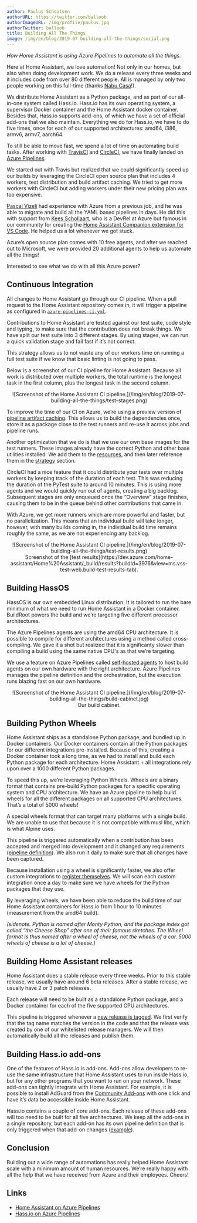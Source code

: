 ```yaml
---
author: Paulus Schoutsen
authorURL: https://twitter.com/balloob
authorImageURL: /img/profile/paulus.jpg
authorTwitter: balloob
title: Building All The Things
image: /img/en/blog/2019-07-building-all-the-things/social.png
---
```


_How Home Assistant is using Azure Pipelines to automate all the things._

Here at Home Assistant, we love automation! Not only in our homes, but also when doing development work. We do a release every three weeks and it includes code from over 80 different people. All is managed by only two people working on this full-time (thanks [Nabu Casa](https://www.nabucasa.com)!).

We distribute Home Assistant as a Python package, and as part of our all-in-one system called Hass.io. Hass.io has its own operating system, a supervisor Docker container and the Home Assistant docker container. Besides that, Hass.io supports add-ons, of which we have a set of official add-ons that we also maintain. Everything we do for Hass.io, we have to do five times, once for each of our supported architectures: amd64, i386, armv6, armv7, aarch64.

To still be able to move fast, we spend a lot of time on automating build tasks. After working with [TravisCI](https://travis-ci.org/) and [CircleCI](https://circleci.com/), we have finally landed on [Azure Pipelines](https://azure.microsoft.com/en-us/services/devops/pipelines/).

We started out with Travis but realized that we could significantly speed up our builds by leveraging the CircleCI open source plan that includes 4 workers, test distribution and build artifact caching. We tried to get more workers with CircleCI but adding workers under their new pricing plan was too expensive.

[Pascal Vizeli](https://www.github.com/pvizeli) had experience with Azure from a previous job, and he was able to migrate and build all the YAML based pipelines in days. He did this with support from [Kees Schollaart](https://twitter.com/keesschollaart), who is a DevRel at Azure but famous in our community for creating the [Home Assistant Companion extension for VS Code](https://marketplace.visualstudio.com/items?itemName=keesschollaart.vscode-home-assistant). He helped us a lot whenever we got stuck.

Azure’s open source plan comes with 10 free agents, and after we reached out to Microsoft, we were provided 20 additional agents to help us automate all the things!

Interested to see what we do with all this Azure power?

<!--truncate-->

## Continuous Integration

All changes to Home Assistant go through our CI pipeline. When a pull request to the Home Assistant repository comes in, it will trigger a pipeline as configured in [`azure-pipelines-ci.yml`](https://github.com/home-assistant/home-assistant/blob/dev/azure-pipelines-ci.yml).

Contributions to Home Assistant are tested against our test suite, code style and typing, to make sure that the contribution does not break things. We have split our test suite into 3 different stages. By using stages, we can run a quick validation stage and fail fast if it’s not correct.

This strategy allows us to not waste any of our workers time on running a full test suite if we know that basic linting is not going to pass.

Below is a screenshot of our CI pipeline for Home Assistant. Because all work is distributed over multiple workers, the total runtime is the longest task in the first column, plus the longest task in the second column.

<center>
![Screenshot of the Home Assistant CI pipeline.](/img/en/blog/2019-07-building-all-the-things/test-stages.png)</center>

To improve the time of our CI on Azure, we’re using a preview version of [pipeline artifact caching](https://marketplace.visualstudio.com/items?itemName=1ESLighthouseEng.PipelineArtifactCaching). This allows us to build the dependencies once, store it as a package close to the test runners and re-use it across jobs and pipeline runs.

Another optimization that we do is that we use our own base images for the test runners. These images already have the correct Python and other base utilities installed. We add them to the [resources](https://github.com/home-assistant/home-assistant/blob/de3d28d9d5bd5dd69cf9f84d021d683da2c322d6/azure-pipelines-ci.yml#L12-L18), and then later reference them in the [strategy](https://github.com/home-assistant/home-assistant/blob/de3d28d9d5bd5dd69cf9f84d021d683da2c322d6/azure-pipelines-ci.yml#L72-L80) section.

CircleCI had a nice feature that it could distribute your tests over multiple workers by keeping track of the duration of each test. This was reducing the duration of the PyTest suite to around 10 minutes. This is using more agents and we would quickly run out of agents, creating a big backlog. Subsequent stages are only enqueued once the “Overview” stage finishes, causing them to be in the queue behind other contributions that came in.

With Azure, we get more runners which are more powerful and faster, but no parallelization. This means that an individual build will take longer, however, with many builds coming in, the individual build time remains roughly the same, as we are not experiencing any backlog.

<center>
![Screenshot of the Home Assistant CI pipeline.](/img/en/blog/2019-07-building-all-the-things/test-results.png)<br>
Screenshot of the [test results](https://dev.azure.com/home-assistant/Home%20Assistant/_build/results?buildId=3976&view=ms.vss-test-web.build-test-results-tab).
</center>

## Building HassOS

HassOS is our own embedded Linux distribution. It is tailored to run the bare minimum of what we need to run Home Assistant in a Docker container. BuildRoot powers the build and we’re targeting five different processor architectures.

The Azure Pipelines agents are using the amd64 CPU architecture. It is possible to compile for different architectures using a method called cross-compiling. We gave it a shot but realized that it is significanty slower than compiling a build using the same native CPU's as that we’re targeting.

We use a feature on Azure Pipelines called [self-hosted agents](https://docs.microsoft.com/en-us/azure/devops/pipelines/agents/agents?view=azure-devops#install) to host build agents on our own hardware with the right architecture. Azure Pipelines manages the pipeline definition and the orchestration, but the execution runs blazing fast on our own hardware.

<center>
![Screenshot of the Home Assistant CI pipeline.](/img/en/blog/2019-07-building-all-the-things/build-cabinet.jpg)<br>
Our build cabinet.
</center>

## Building Python Wheels

Home Assistant ships as a standalone Python package, and bundled up in Docker containers. Our Docker containers contain all the Python packages for our different integrations pre-installed. Because of this, creating a Docker container took a long time, as we had to install and build each Python package for each architecture. Home Assistant + all integrations rely upon over a 1000 different Python packages.

To speed this up, we’re leveraging Python Wheels. Wheels are a binary format that contains pre-build Python packages for a specific operating system and CPU architecture. We have an Azure pipeline to help build wheels for all the different packages on all supported CPU architectures. That’s a total of 5000 wheels!

A special wheels format that can target many platforms with a single build. We are unable to use that because it is not compatible with musl libc, which is what Alpine uses.

This pipeline is triggered automatically when a contribution has been accepted and merged into development and it changed any requirements ([pipeline definition](https://github.com/home-assistant/home-assistant/blob/de3d28d9d5bd5dd69cf9f84d021d683da2c322d6/azure-pipelines-wheels.yml#L3-L10)). We also run it daily to make sure that all changes have been captured.

Because installation using a wheel is significantly faster, we also offer custom integrations to [register themselves](https://github.com/home-assistant/custom-components-wheels). We will scan each custom integration once a day to make sure we have wheels for the Python packages that they use.

By leveraging wheels, we have been able to reduce the build time of our Home Assistant containers for Hass.io from 1 hour to 10 minutes (measurement from the amd64 build).

_(sidenote. Python is named after Monty Python, and the package index got called “the Cheese Shop” after one of their famous sketches. The Wheel format is thus named after a wheel of cheese, not the wheels of a car. 5000 wheels of cheese is a lot of cheese.)_

## Building Home Assistant releases

Home Assistant does a stable release every three weeks. Prior to this stable release, we usually have around 6 beta releases. After a stable release, we usually have 2 or 3 patch releases.

Each release will need to be built as a standalone Python package, and a Docker container for each of the five supported CPU architectures.

This pipeline is triggered whenever a [new release is tagged](https://github.com/home-assistant/home-assistant/blob/dev/azure-pipelines-release.yml#L3-L7). We first verify that the tag name matches the version in the code and that the release was created by one of our whitelisted release managers. We will then automatically build all the releases and publish them.

## Building Hass.io add-ons

One of the features of Hass.io is add-ons. Add-ons allow developers to re-use the same infrastructure that Home Assistant uses to run inside Hass.io, but for any other programs that you want to run on your network. These add-ons can tightly integrate with Home Assistant. For example, it is possible to install AdGuard from the [Community Add-ons](https://github.com/hassio-addons/repository) with one click and have it’s data be accessible inside Home Assistant.

Hass.io contains a couple of core add-ons. Each release of these add-ons will too need to be built for all five architectures. We keep all the add-ons in a single repository, but each add-on has its own pipeline definition that is only triggered when that add-on changes ([example](https://github.com/home-assistant/hassio-addons/blob/master/mosquitto/azure-pipelines.yml)).

## Conclusion

Building out a wide range of automations has really helped Home Assistant scale with a minimum amount of human resources. We’re really happy with all the help that we have received from Azure and their employees. Cheers!

## Links

- [Home Assistant on Azure Pipelines](https://dev.azure.com/home-assistant/Home%20Assistant/_build)
- [Hass.io on Azure Pipelines](https://dev.azure.com/home-assistant/Hass.io/_build)

<div id='discourse-comments'></div>

<script markdown="0">
  DiscourseEmbed = { discourseUrl: 'https://community.home-assistant.io/',
                     discourseEmbedUrl: 'https://developers.home-assistant.io/blog/2019/05/22/internet-of-things-and-the-modern-web.html' };
  (function() {
    var d = document.createElement('script'); d.type = 'text/javascript'; d.async = true;
    d.src = DiscourseEmbed.discourseUrl + 'javascripts/embed.js';
    (document.getElementsByTagName('head')[0] || document.getElementsByTagName('body')[0]).appendChild(d);
  })();
</script>
